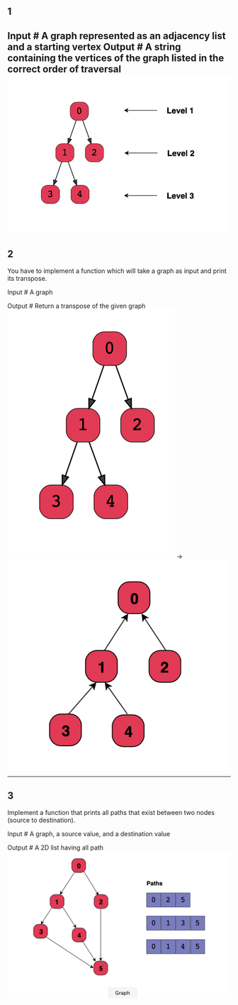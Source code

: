 ## 1 
Input #
A graph represented as an adjacency list and a starting vertex
Output #
A string containing the vertices of the graph listed in the correct order of traversal
![Screen_Shot_2020-10-26_at_7.56.46_PM](/processed/images/Screen_Shot_2020-10-26_at_7.56.46_PM.png)
---

## 2 
	
You have to implement a function which will take a graph as input and print its transpose.

Input #
A graph

Output #
Return a transpose of the given graph
![Screen_Shot_2020-10-26_at_7.58.08_PM](/processed/images/Screen_Shot_2020-10-26_at_7.58.08_PM.png) -> ![Screen_Shot_2020-10-26_at_7.58.27_PM](/processed/images/Screen_Shot_2020-10-26_at_7.58.27_PM.png)


---
## 3
Implement a function that prints all paths that exist between two nodes (source to destination).

Input #
A graph, a source value, and a destination value

Output #
A 2D list having all path
![Screen_Shot_2020-10-26_at_7.59.43_PM](/processed/images/Screen_Shot_2020-10-26_at_7.59.43_PM.png)
